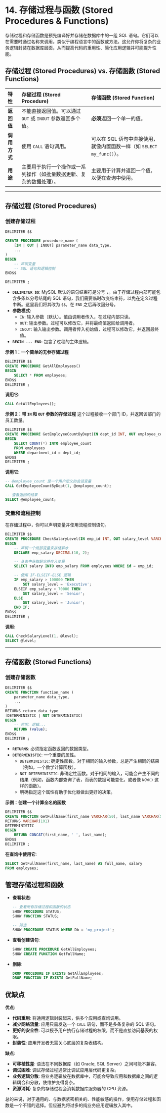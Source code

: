 # 14. 存储过程与函数 (Stored Procedures & Functions)

存储过程和存储函数是预先编译好并存储在数据库中的一组 SQL 语句。它们可以在需要时通过名称来调用，类似于编程语言中的函数或方法。这允许你将复杂的业务逻辑封装在数据库层面，从而提高代码的重用性、简化应用逻辑并可能提升性能。

## 存储过程 (Stored Procedures) vs. 存储函数 (Stored Functions)

| 特性 | 存储过程 (Stored Procedure) | 存储函数 (Stored Function) |
| :--- | :--- | :--- |
| **返回值** | 不能直接返回值。可以通过 `OUT` 或 `INOUT` 参数返回多个值。 | **必须**返回一个单一的值。 |
| **调用方式** | 使用 `CALL` 语句调用。 | 可以在 SQL 语句中直接使用，就像内置函数一样（如 `SELECT my_func()`）。 |
| **用途** | 主要用于执行一个操作或一系列操作（如批量数据更新、复杂的数据处理）。 | 主要用于计算并返回一个值，以便在查询中使用。 |

---

## 存储过程 (Stored Procedures)

### 创建存储过程

```sql
DELIMITER $$

CREATE PROCEDURE procedure_name (
    [IN | OUT | INOUT] parameter_name data_type,
    ...
)
BEGIN
    -- 声明变量
    -- SQL 语句和逻辑控制
END$$

DELIMITER ;
```

- **`DELIMITER $$`**: MySQL 默认的语句结束符是分号 `;`。由于存储过程内部可能包含多条以分号结尾的 SQL 语句，我们需要临时改变结束符，以免在定义过程中断。这里我们将其改为 `$$`，在 `END` 之后再改回分号。
- **参数模式**:
    - `IN`: 输入参数（默认）。值由调用者传入，在过程内部只读。
    - `OUT`: 输出参数。过程可以修改它，并将最终值返回给调用者。
    - `INOUT`: 输入输出参数。调用者传入初始值，过程可以修改它，并返回最终值。
- **`BEGIN ... END`**: 包含了过程的主体逻辑。

**示例 1：一个简单的无参存储过程**

```sql
DELIMITER $$
CREATE PROCEDURE GetAllEmployees()
BEGIN
    SELECT * FROM employees;
END$$
DELIMITER ;
```

**调用它**:
```sql
CALL GetAllEmployees();
```

**示例 2：带 `IN` 和 `OUT` 参数的存储过程**
这个过程接收一个部门 ID，并返回该部门的员工数量。

```sql
DELIMITER $$
CREATE PROCEDURE GetEmployeeCountByDept(IN dept_id INT, OUT employee_count INT)
BEGIN
    SELECT COUNT(*) INTO employee_count
    FROM employees
    WHERE department_id = dept_id;
END$$
DELIMITER ;
```

**调用它**:
```sql
-- @employee_count 是一个用户定义的会话变量
CALL GetEmployeeCountByDept(1, @employee_count);

-- 查看返回的结果
SELECT @employee_count;
```

### 变量和流程控制

在存储过程中，你可以声明变量并使用流程控制语句。

```sql
DELIMITER $$
CREATE PROCEDURE CheckSalaryLevel(IN emp_id INT, OUT salary_level VARCHAR(20))
BEGIN
    -- 声明一个局部变量来存储薪水
    DECLARE emp_salary DECIMAL(10, 2);

    -- 从表中获取薪水并存入变量
    SELECT salary INTO emp_salary FROM employees WHERE id = emp_id;

    -- 使用 IF-ELSEIF-ELSE 逻辑
    IF emp_salary > 100000 THEN
        SET salary_level = 'Executive';
    ELSEIF emp_salary > 70000 THEN
        SET salary_level = 'Senior';
    ELSE
        SET salary_level = 'Junior';
    END IF;
END$$
DELIMITER ;
```
**调用**:
```sql
CALL CheckSalaryLevel(1, @level);
SELECT @level;
```

---

## 存储函数 (Stored Functions)

### 创建存储函数

```sql
DELIMITER $$
CREATE FUNCTION function_name (
    parameter_name data_type,
    ...
)
RETURNS return_data_type
[DETERMINISTIC | NOT DETERMINISTIC]
BEGIN
    -- 声明、逻辑...
    RETURN (value);
END$$
DELIMITER ;
```
- **`RETURNS`**: 必须指定函数返回的数据类型。
- **`DETERMINISTIC`**: 一个重要的属性。
    - `DETERMINISTIC`: 确定性函数。对于相同的输入参数，总是产生相同的结果（例如，一个数学计算函数）。
    - `NOT DETERMINISTIC`: 非确定性函数。对于相同的输入，可能会产生不同的结果（例如，函数内部查询了表，而表的数据可能变化，或者像 `NOW()` 这样的函数）。
    - 明确指定这个属性有助于优化器做出更好的决策。

**示例：创建一个计算全名的函数**

```sql
DELIMITER $$
CREATE FUNCTION GetFullName(first_name VARCHAR(50), last_name VARCHAR(50))
RETURNS VARCHAR(101)
DETERMINISTIC
BEGIN
    RETURN CONCAT(first_name, ' ', last_name);
END$$
DELIMITER ;
```
**在查询中使用它**:
```sql
SELECT GetFullName(first_name, last_name) AS full_name, salary
FROM employees;
```

## 管理存储过程和函数

- **查看状态**:
  ```sql
  -- 查看所有存储过程和函数的状态
  SHOW PROCEDURE STATUS;
  SHOW FUNCTION STATUS;

  -- 筛选
  SHOW PROCEDURE STATUS WHERE Db = 'my_project';
  ```

- **查看创建语句**:
  ```sql
  SHOW CREATE PROCEDURE GetAllEmployees;
  SHOW CREATE FUNCTION GetFullName;
  ```

- **删除**:
  ```sql
  DROP PROCEDURE IF EXISTS GetAllEmployees;
  DROP FUNCTION IF EXISTS GetFullName;
  ```

## 优缺点

**优点**:
- **代码重用**: 将通用逻辑封装起来，供多个应用或查询调用。
- **减少网络流量**: 应用只需发送一个 `CALL` 语句，而不是多条复杂的 SQL 语句。
- **更好的安全性**: 可以授予用户执行存储过程的权限，而不是直接访问基表的权限。
- **封装性**: 应用开发者无需关心底层的复杂表结构。

**缺点**:
- **可移植性差**: 语法在不同数据库（如 Oracle, SQL Server）之间可能不兼容。
- **调试困难**: 调试存储过程通常比调试应用层代码更复杂。
- **业务逻辑分散**: 将业务逻辑放在数据库中，可能会导致应用和数据库之间的逻辑耦合和分散，使维护变得复杂。
- **资源消耗**: 复杂的存储过程会消耗数据库服务器的 CPU 资源。

总的来说，对于通用的、与数据紧密相关的、性能敏感的操作，使用存储过程和函数是一个不错的选择。但应避免将过多的纯业务应用逻辑放入其中。 